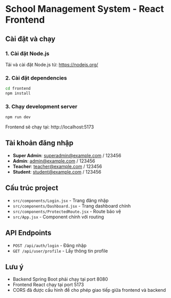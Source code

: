 # School Management System - React Frontend

## Cài đặt và chạy

### 1. Cài đặt Node.js
Tải và cài đặt Node.js từ: https://nodejs.org/

### 2. Cài đặt dependencies
```bash
cd frontend
npm install
```

### 3. Chạy development server
```bash
npm run dev
```

Frontend sẽ chạy tại: http://localhost:5173

## Tài khoản đăng nhập

- **Super Admin**: superadmin@example.com / 123456
- **Admin**: admin@example.com / 123456  
- **Teacher**: teacher@example.com / 123456
- **Student**: student@example.com / 123456

## Cấu trúc project

- `src/components/Login.jsx` - Trang đăng nhập
- `src/components/Dashboard.jsx` - Trang dashboard chính
- `src/components/ProtectedRoute.jsx` - Route bảo vệ
- `src/App.jsx` - Component chính với routing

## API Endpoints

- `POST /api/auth/login` - Đăng nhập
- `GET /api/user/profile` - Lấy thông tin profile

## Lưu ý

- Backend Spring Boot phải chạy tại port 8080
- Frontend React chạy tại port 5173
- CORS đã được cấu hình để cho phép giao tiếp giữa frontend và backend






